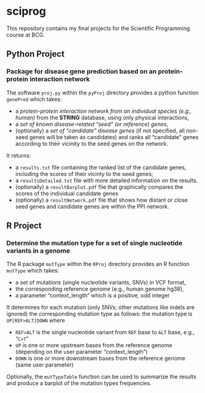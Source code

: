 # sciprog
This repository contains my final projects for the Scientific Programming course at BCG.

## Python Project
### Package for disease gene prediction based on an protein-protein interaction network

The software `proj.py` within the `pyProj` directory provides a python function `genePred` which takes:
- a *protein-protein interaction network from an individual species (e.g., human)* from the **STRING** database, using only physical interactions,
- a *set of known disease-related “seed” (or reference) genes*,
- (optionally) a *set of “candidate” disease genes* (if not specified, all non-seed genes will be taken as candidates)
and ranks all “candidate” genes according to their vicinity to the seed genes on the network.  

It returns:
- a `results.txt` file containing the ranked list of the candidate genes, including the scores of their vicinty to the seed genes;
- a `resultsDetailed.txt` file with more detailed information on the results.
- (optionally) a `resultBarplot.pdf` file that graphically compares the scores of the individual candidate genes
- (optionally) a `resultNetwork.pdf` file that shows how distant or close seed genes and candidate genes are within the PPI network.  
  


## R Project
### Determine the mutation type for a set of single nucleotide variants in a genome

The R package `mutType` within the `RProj` directory provides an R function `mutType` which takes:
- a set of mutations (single nucleotide variants, SNVs) in VCF format,
- the corresponding reference genome (e.g., human genome hg38),
- a parameter “context_length” which is a positive, odd integer  

It determines for each mutation (only SNVs; other mutations like indels are ignored) the corresponding mutation type as follows:
the mutation type is `UP[REF>ALT]DOWN` where
- `REF>ALT` is the single nucleotide variant from `REF` base to `ALT` base, e.g., “`C>T`”
- `UP` is one or more upstream bases from the reference genome (depending on the user parameter “context_length”)
- `DOWN` is one or more downstream bases from the reference genome (same user parameter)

Optionally, the `mutTypeTable` function can be used to summarize the results and produce a barplot of the mutation types frequencies.

